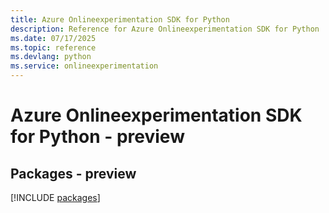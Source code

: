 ```yaml
---
title: Azure Onlineexperimentation SDK for Python
description: Reference for Azure Onlineexperimentation SDK for Python
ms.date: 07/17/2025
ms.topic: reference
ms.devlang: python
ms.service: onlineexperimentation
---
```

# Azure Onlineexperimentation SDK for Python - preview
## Packages - preview
[!INCLUDE [packages](onlineexperimentation-index.md)]